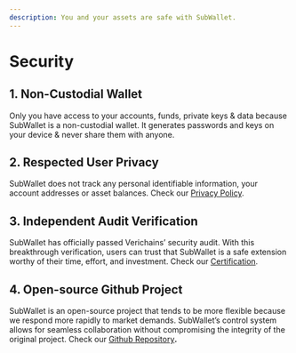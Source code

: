 ```yaml
---
description: You and your assets are safe with SubWallet.
---
```


# Security

## 1. Non-Custodial Wallet

Only you have access to your accounts, funds, private keys & data because SubWallet is a non-custodial wallet. It generates passwords and keys on your device & never share them with anyone.

## 2. Respected User Privacy&#x20;

SubWallet does not track any personal identifiable information, your account addresses or asset balances. Check our [Privacy Policy](https://subwallet.thememove.com/v2/privacy-policy.html).

## 3. Independent Audit Verification

SubWallet has officially passed Verichains’ security audit. With this breakthrough verification, users can trust that SubWallet is a safe extension worthy of their time, effort, and investment. Check our [Certification](https://bit.ly/3MU105s).

## 4. Open-source Github Project

SubWallet is an open-source project that tends to be more flexible because we respond more rapidly to market demands. SubWallet’s control system allows for seamless collaboration without compromising the integrity of the original project. Check our [Github Repository](https://github.com/Koniverse/SubWallet-Extension)**.**
